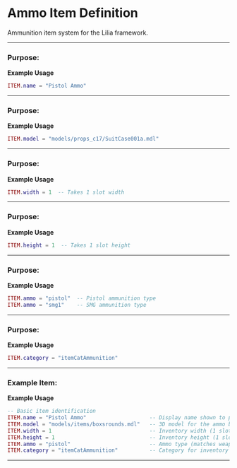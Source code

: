 # Ammo Item Definition

Ammunition item system for the Lilia framework.

---

### Purpose:

**Example Usage**

```lua
ITEM.name = "Pistol Ammo"

```

---

### Purpose:

**Example Usage**

```lua
ITEM.model = "models/props_c17/SuitCase001a.mdl"

```

---

### Purpose:

**Example Usage**

```lua
ITEM.width = 1  -- Takes 1 slot width

```

---

### Purpose:

**Example Usage**

```lua
ITEM.height = 1  -- Takes 1 slot height

```

---

### Purpose:

**Example Usage**

```lua
ITEM.ammo = "pistol"  -- Pistol ammunition type
ITEM.ammo = "smg1"    -- SMG ammunition type

```

---

### Purpose:

**Example Usage**

```lua
ITEM.category = "itemCatAmmunition"

```

---

### Example Item:

**Example Usage**

```lua
-- Basic item identification
ITEM.name = "Pistol Ammo"                    -- Display name shown to players
ITEM.model = "models/items/boxsrounds.mdl"   -- 3D model for the ammo box
ITEM.width = 1                               -- Inventory width (1 slot)
ITEM.height = 1                              -- Inventory height (1 slot)
ITEM.ammo = "pistol"                         -- Ammo type (matches weapon ammo type)
ITEM.category = "itemCatAmmunition"          -- Category for inventory sorting

```

---

